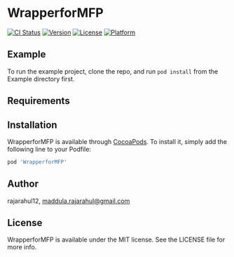 # WrapperforMFP

[![CI Status](https://img.shields.io/travis/rajarahul12/WrapperforMFP.svg?style=flat)](https://travis-ci.org/rajarahul12/WrapperforMFP)
[![Version](https://img.shields.io/cocoapods/v/WrapperforMFP.svg?style=flat)](https://cocoapods.org/pods/WrapperforMFP)
[![License](https://img.shields.io/cocoapods/l/WrapperforMFP.svg?style=flat)](https://cocoapods.org/pods/WrapperforMFP)
[![Platform](https://img.shields.io/cocoapods/p/WrapperforMFP.svg?style=flat)](https://cocoapods.org/pods/WrapperforMFP)

## Example

To run the example project, clone the repo, and run `pod install` from the Example directory first.

## Requirements

## Installation

WrapperforMFP is available through [CocoaPods](https://cocoapods.org). To install
it, simply add the following line to your Podfile:

```ruby
pod 'WrapperforMFP'
```

## Author

rajarahul12, maddula.rajarahul@gmail.com

## License

WrapperforMFP is available under the MIT license. See the LICENSE file for more info.
